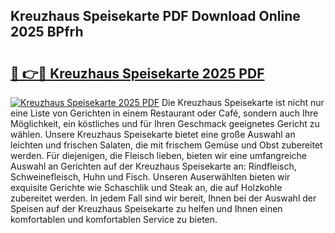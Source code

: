 ## Kreuzhaus Speisekarte PDF Download Online 2025 BPfrh

# <h2><a href="http://gc9hzpn.nevu.top/?p=Kreuzhaus+Speisekarte">🔗 👉🔴 Kreuzhaus Speisekarte 2025 PDF</a></h2>

[![Kreuzhaus Speisekarte 2025 PDF](https://i.imgur.com/dBaPXMq.png)](http://gc9hzpn.nevu.top/?p=Kreuzhaus+Speisekarte)
Die Kreuzhaus Speisekarte ist nicht nur eine Liste von Gerichten in einem Restaurant oder Café, sondern auch Ihre Möglichkeit, ein köstliches und für Ihren Geschmack geeignetes Gericht zu wählen. Unsere Kreuzhaus Speisekarte bietet eine große Auswahl an leichten und frischen Salaten, die mit frischem Gemüse und Obst zubereitet werden. Für diejenigen, die Fleisch lieben, bieten wir eine umfangreiche Auswahl an Gerichten auf der Kreuzhaus Speisekarte an: Rindfleisch, Schweinefleisch, Huhn und Fisch. Unseren Auserwählten bieten wir exquisite Gerichte wie Schaschlik und Steak an, die auf Holzkohle zubereitet werden. In jedem Fall sind wir bereit, Ihnen bei der Auswahl der Speisen auf der Kreuzhaus Speisekarte zu helfen und Ihnen einen komfortablen und komfortablen Service zu bieten.
